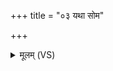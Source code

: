 +++
title = "०३ यथा सोम"

+++
<details><summary>मूलम् (VS)</summary>

यथा॒ सोम॒ ओष॑धीनामुत्त॒मो ह॒विषां॑ कृ॒तः। त॒लाशा॑ वृ॒क्षाना॑मिवा॒हं भू॑यासमुत्त॒मः ॥
</details>